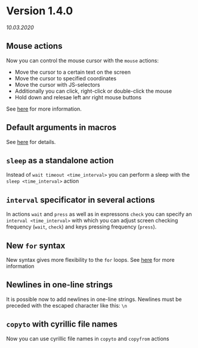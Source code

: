 # Version 1.4.0
*10.03.2020*

## Mouse actions

Now you can control the mouse cursor with the `mouse` actions:

- Move the cursor to a certain text on the screen
- Move the cursor to specified coordinates
- Move the cursor with JS-selectors
- Additionally you can click, right-click or double-click the mouse
- Hold down and relesae left anr right mouse buttons

See [here](/en/docs/lang/mouse) for more information.

## Default arguments in macros

See [here](/en/docs/lang/macro) for details.

## `sleep` as a standalone action

Instead of `wait timeout <time_interval>` you can perform a sleep with the `sleep <time_interval>` action

## `interval` specificator in several actions

In actions `wait` and `press` as well as in expressons `check` you can specify an `interval <time_interval>` with which you can adjust screen checking frequency (`wait`, `check`) and keys pressing frequency (`press`).

## New `for` syntax

New syntax gives more flexibility to the `for` loops. See [here](/en/docs/lang/for) for more information

## Newlines in one-line strings

It is possible now to add newlines in one-line strings. Newlines must be preceded with the escaped character like this: `\n`

## `copyto` with cyrillic file names

Now you can use cyrillic file names in `copyto` and `copyfrom` actions
